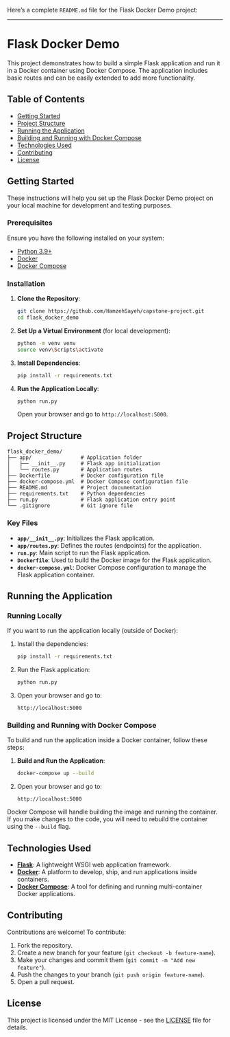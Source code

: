 Here’s a complete `README.md` file for the Flask Docker Demo project:

---

# Flask Docker Demo

This project demonstrates how to build a simple Flask application and run it in a Docker container using Docker Compose. The application includes basic routes and can be easily extended to add more functionality.

## Table of Contents

- [Getting Started](#getting-started)
- [Project Structure](#project-structure)
- [Running the Application](#running-the-application)
- [Building and Running with Docker Compose](#building-and-running-with-docker-compose)
- [Technologies Used](#technologies-used)
- [Contributing](#contributing)
- [License](#license)

## Getting Started

These instructions will help you set up the Flask Docker Demo project on your local machine for development and testing purposes.

### Prerequisites

Ensure you have the following installed on your system:
- [Python 3.9+](https://www.python.org/)
- [Docker](https://www.docker.com/)
- [Docker Compose](https://docs.docker.com/compose/)

### Installation

1. **Clone the Repository**:
   ```bash
   git clone https://github.com/HamzehSayeh/capstone-project.git
   cd flask_docker_demo
   ```

2. **Set Up a Virtual Environment** (for local development):
   ```bash
   python -m venv venv
   source venv\Scripts\activate
   ```

3. **Install Dependencies**:
   ```bash
   pip install -r requirements.txt
   ```

4. **Run the Application Locally**:
   ```bash
   python run.py
   ```

   Open your browser and go to `http://localhost:5000`.

## Project Structure

```
flask_docker_demo/
├── app/                # Application folder
│   ├── __init__.py     # Flask app initialization
│   └── routes.py       # Application routes
├── Dockerfile          # Docker configuration file
├── docker-compose.yml  # Docker Compose configuration file
├── README.md           # Project documentation
├── requirements.txt    # Python dependencies
├── run.py              # Flask application entry point
└── .gitignore          # Git ignore file
```

### Key Files

- **`app/__init__.py`**: Initializes the Flask application.
- **`app/routes.py`**: Defines the routes (endpoints) for the application.
- **`run.py`**: Main script to run the Flask application.
- **`Dockerfile`**: Used to build the Docker image for the Flask application.
- **`docker-compose.yml`**: Docker Compose configuration to manage the Flask application container.

## Running the Application

### Running Locally

If you want to run the application locally (outside of Docker):

1. Install the dependencies:
   ```bash
   pip install -r requirements.txt
   ```

2. Run the Flask application:
   ```bash
   python run.py
   ```

3. Open your browser and go to:
   ```
   http://localhost:5000
   ```

### Building and Running with Docker Compose

To build and run the application inside a Docker container, follow these steps:

1. **Build and Run the Application**:
   ```bash
   docker-compose up --build
   ```

2. Open your browser and go to:
   ```
   http://localhost:5000
   ```

Docker Compose will handle building the image and running the container. If you make changes to the code, you will need to rebuild the container using the `--build` flag.

## Technologies Used

- **[Flask](https://flask.palletsprojects.com/)**: A lightweight WSGI web application framework.
- **[Docker](https://www.docker.com/)**: A platform to develop, ship, and run applications inside containers.
- **[Docker Compose](https://docs.docker.com/compose/)**: A tool for defining and running multi-container Docker applications.

## Contributing

Contributions are welcome! To contribute:

1. Fork the repository.
2. Create a new branch for your feature (`git checkout -b feature-name`).
3. Make your changes and commit them (`git commit -m "Add new feature"`).
4. Push the changes to your branch (`git push origin feature-name`).
5. Open a pull request.

## License

This project is licensed under the MIT License - see the [LICENSE](LICENSE) file for details.
